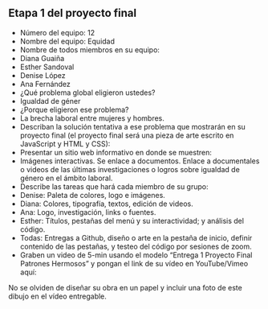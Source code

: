 ## Etapa 1 del proyecto final

- Número del equipo: 12
- Nombre del equipo: Equidad
- Nombre de todos miembros en su equipo:
-  Diana Guaiña
-  Esther Sandoval
-  Denise López
-  Ana Fernández
- ¿Qué problema global eligieron ustedes?
-  Igualdad de géner
- ¿Porque eligieron ese problema? 
-  La brecha laboral  entre mujeres y hombres.
- Describan la solución tentativa a ese problema que mostrarán en su proyecto final (el proyecto final será una pieza de arte escrito en JavaScript y HTML y CSS):
-  Presentar un sitio web informativo en donde se muestren:
-   Imágenes interactivas.
Se enlace a documentos.
Enlace a documentales o videos de las últimas investigaciones o logros sobre igualdad de género en el ámbito laboral. 
- Describe las tareas que hará cada miembro de su grupo:  
-  Denise: Paleta de colores, logo e imágenes.
-   Diana:  Colores, tipografía, textos, edición de videos.
-   Ana: Logo, investigación, links o fuentes.
-    Esther:  Títulos, pestañas del menú y su interactividad; y análisis del código.
-    Todas:  Entregas a Github, diseño o arte en la pestaña de inicio, definir contenido de las pestañas, y testeo del código por sesiones de zoom.
- Graben un video de 5-min usando el modelo “Entrega 1 Proyecto Final Patrones Hermosos” y pongan el link de su vídeo en YouTube/Vimeo aquí:

No se olviden de diseñar su obra en un papel y incluir una foto de este dibujo en el vídeo entregable.

